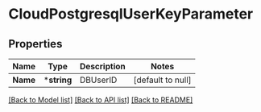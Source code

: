 # CloudPostgresqlUserKeyParameter

## Properties
Name | Type | Description | Notes
------------ | ------------- | ------------- | -------------
**Name** | ***string** | DBUserID | [default to null]

[[Back to Model list]](../README.md#documentation-for-models) [[Back to API list]](../README.md#documentation-for-api-endpoints) [[Back to README]](../README.md)


